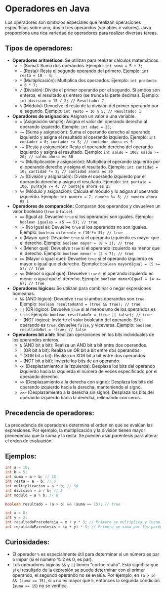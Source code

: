 # Operadores en Java

Los operadores son símbolos especiales que realizan operaciones específicas sobre uno, dos o tres operandos (variables o valores). Java proporciona una rica variedad de operadores para realizar diversas tareas.

## Tipos de operadores:

* **Operadores aritméticos:** Se utilizan para realizar cálculos matemáticos.
    * `+` (Suma): Suma dos operandos. Ejemplo: `int suma = 5 + 3;`
    * `-` (Resta): Resta el segundo operando del primero. Ejemplo: `int resta = 10 - 4;`
    * `*` (Multiplicación): Multiplica dos operandos. Ejemplo: `int producto = 6 * 7;`
    * `/` (División): Divide el primer operando por el segundo. Si ambos son enteros, el resultado es entero (se trunca la parte decimal). Ejemplo: `int division = 15 / 2; // Resultado: 7`
    * `%` (Módulo): Devuelve el resto de la división del primer operando por el segundo. Ejemplo: `int resto = 16 % 5; // Resultado: 1`
* **Operadores de asignación:** Asignan un valor a una variable.
    * `=` (Asignación simple): Asigna el valor del operando derecho al operando izquierdo. Ejemplo: `int edad = 25;`
    * `+=` (Suma y asignación): Suma el operando derecho al operando izquierdo y asigna el resultado al operando izquierdo. Ejemplo: `int contador = 0; contador += 5; // contador ahora es 5`
    * `-=` (Resta y asignación): Resta el operando derecho del operando izquierdo y asigna el resultado. Ejemplo: `int saldo = 100; saldo -= 20; // saldo ahora es 80`
    * `*=` (Multiplicación y asignación): Multiplica el operando izquierdo por el operando derecho y asigna el resultado. Ejemplo: `int cantidad = 10; cantidad *= 2; // cantidad ahora es 20`
    * `/=` (División y asignación): Divide el operando izquierdo por el operando derecho y asigna el resultado. Ejemplo: `int puntaje = 100; puntaje /= 4; // puntaje ahora es 25`
    * `%=` (Módulo y asignación): Calcula el módulo y lo asigna al operando izquierdo. Ejemplo: `int numero = 7; numero %= 3; // numero ahora es 1`
* **Operadores de comparación:** Comparan dos operandos y devuelven un valor booleano (`true` o `false`).
    * `==` (Igual a): Devuelve `true` si los operandos son iguales. Ejemplo: `boolean iguales = (5 == 5); // true`
    * `!=` (No igual a): Devuelve `true` si los operandos no son iguales. Ejemplo: `boolean diferente = (10 != 5); // true`
    * `>` (Mayor que): Devuelve `true` si el operando izquierdo es mayor que el derecho. Ejemplo: `boolean mayor = (8 > 3); // true`
    * `<` (Menor que): Devuelve `true` si el operando izquierdo es menor que el derecho. Ejemplo: `boolean menor = (2 < 7); // true`
    * `>=` (Mayor o igual que): Devuelve `true` si el operando izquierdo es mayor o igual que el derecho. Ejemplo: `boolean mayorOIgual = (5 >= 5); // true`
    * `<=` (Menor o igual que): Devuelve `true` si el operando izquierdo es menor o igual que el derecho. Ejemplo: `boolean menorOIgual = (4 <= 6); // true`
* **Operadores lógicos:** Se utilizan para combinar o negar expresiones booleanas.
    * `&&` (AND lógico): Devuelve `true` si ambos operandos son `true`. Ejemplo: `boolean resultadoAnd = (true && true); // true`
    * `||` (OR lógico): Devuelve `true` si al menos uno de los operandos es `true`. Ejemplo: `boolean resultadoOr = (true || false); // true`
    * `!` (NOT lógico): Invierte el valor booleano del operando. Si el operando es `true`, devuelve `false`, y viceversa. Ejemplo: `boolean resultadoNot = !true; // false`
* **Operadores bit a bit:** Realizan operaciones en los bits individuales de los operandos enteros.
    * `&` (AND bit a bit): Realiza un AND bit a bit entre dos operandos.
    * `|` (OR bit a bit): Realiza un OR bit a bit entre dos operandos.
    * `^` (XOR bit a bit): Realiza un XOR bit a bit entre dos operandos.
    * `~` (NOT bit a bit): Invierte los bits de un operando.
    * `<<` (Desplazamiento a la izquierda): Desplaza los bits del operando izquierdo hacia la izquierda el número de veces especificado por el operando derecho.
    * `>>` (Desplazamiento a la derecha con signo): Desplaza los bits del operando izquierdo hacia la derecha, manteniendo el signo.
    * `>>>` (Desplazamiento a la derecha sin signo): Desplaza los bits del operando izquierdo hacia la derecha, rellenando con ceros.

## Precedencia de operadores:

La precedencia de operadores determina el orden en que se evalúan las expresiones. Por ejemplo, la multiplicación y la división tienen mayor precedencia que la suma y la resta. Se pueden usar paréntesis para alterar el orden de evaluación.

## Ejemplos:

```java
int a = 10;
int b = 5;
int suma = a + b; // 15
int resta = a - b; // 5
int multiplicacion = a * b; // 50
int division = a / b; // 2
int modulo = a % b; // 0

boolean resultado = (a > b) && (suma == 15); // true

int x = 8;
int y = 2;
int resultadoPrecedencia = x + y * 3; // Primero se multiplica y luego se suma (8 + 6 = 14)
int resultadoParentesis = (x + y) * 3; // Primero se suma por los paréntesis (10 * 3 = 30)
```

## Curiosidades:

* El operador `%` es especialmente útil para determinar si un número es par o impar (si el número % 2 es 0, es par).
* Los operadores lógicos `&&` y `||` tienen "cortocircuito". Esto significa que si el resultado de la expresión se puede determinar con el primer operando, el segundo operando no se evalúa. Por ejemplo, en `(a > b) && (suma == 15)`, si `a` no es mayor que `b`, entonces la segunda condición (`suma == 15`) no se verifica.